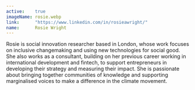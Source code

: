 ```yaml
---
active:    true
imageName: rosie.webp
link:      "https://www.linkedin.com/in/rosieawright/"
name:      Rosie Wright
---
```


Rosie is social innovation researcher based in London, whose work focuses on
inclusive changemaking and using new technologies for social good. She also
works as a consultant, building on her previous career working in
international development and fintech, to support entrepreneurs in developing
their strategy and measuring their impact. She is passionate about bringing
together communities of knowledge and supporting marginalised voices to make a
difference in the climate movement.
